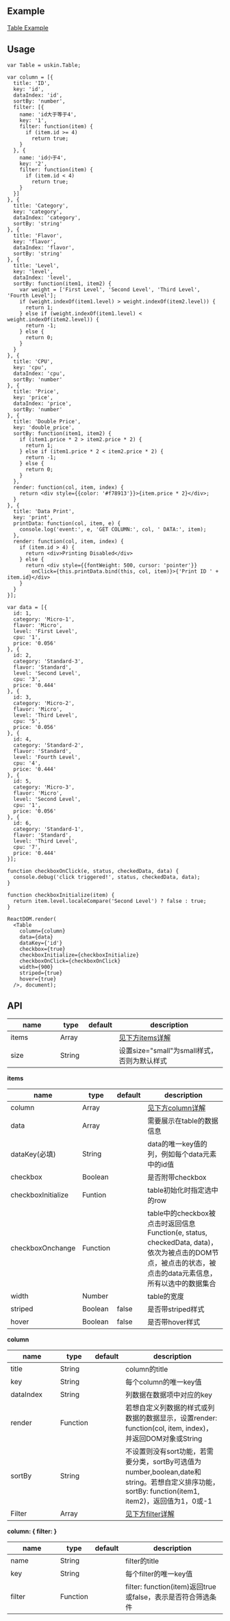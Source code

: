 ## Example
<a href="./table.html" target="_blank">Table Example</a>

## Usage
```
var Table = uskin.Table;

var column = [{
  title: 'ID',
  key: 'id',
  dataIndex: 'id',
  sortBy: 'number',
  filter: [{
    name: 'id大于等于4',
    key: '1',
    filter: function(item) {
      if (item.id >= 4)
        return true;
    }
  }, {
    name: 'id小于4',
    key: '2',
    filter: function(item) {
      if (item.id < 4)
        return true;
    }
  }]
}, {
  title: 'Category',
  key: 'category',
  dataIndex: 'category',
  sortBy: 'string'
}, {
  title: 'Flavor',
  key: 'flavor',
  dataIndex: 'flavor',
  sortBy: 'string'
}, {
  title: 'Level',
  key: 'level',
  dataIndex: 'level',
  sortBy: function(item1, item2) {
    var weight = ['First Level', 'Second Level', 'Third Level', 'Fourth Level'];
    if (weight.indexOf(item1.level) > weight.indexOf(item2.level)) {
      return 1;
    } else if (weight.indexOf(item1.level) < weight.indexOf(item2.level)) {
      return -1;
    } else {
      return 0;
    }
  }
}, {
  title: 'CPU',
  key: 'cpu',
  dataIndex: 'cpu',
  sortBy: 'number'
}, {
  title: 'Price',
  key: 'price',
  dataIndex: 'price',
  sortBy: 'number'
}, {
  title: 'Double Price',
  key: 'double_price',
  sortBy: function(item1, item2) {
    if (item1.price * 2 > item2.price * 2) {
      return 1;
    } else if (item1.price * 2 < item2.price * 2) {
      return -1;
    } else {
      return 0;
    }
  },
  render: function(col, item, index) {
    return <div style={{color: '#f78913'}}>{item.price * 2}</div>;
  }
}, {
  title: 'Data Print',
  key: 'print',
  printData: function(col, item, e) {
    console.log('event:', e, 'GET COLUMN:', col, ' DATA:', item);
  },
  render: function(col, item, index) {
    if (item.id > 4) {
      return <div>Printing Disabled</div>
    } else {
      return <div style={{fontWeight: 500, cursor: 'pointer'}} 
        onClick={this.printData.bind(this, col, item)}>{'Print ID ' + item.id}</div>
    }
  }
}];

var data = [{
  id: 1,
  category: 'Micro-1',
  flavor: 'Micro',
  level: 'First Level',
  cpu: '1',
  price: '0.056'
}, {
  id: 2,
  category: 'Standard-3',
  flavor: 'Standard',
  level: 'Second Level',
  cpu: '3',
  price: '0.444'
}, {
  id: 3,
  category: 'Micro-2',
  flavor: 'Micro',
  level: 'Third Level',
  cpu: '5',
  price: '0.056'
}, {
  id: 4,
  category: 'Standard-2',
  flavor: 'Standard',
  level: 'Fourth Level',
  cpu: '4',
  price: '0.444'
}, {
  id: 5,
  category: 'Micro-3',
  flavor: 'Micro',
  level: 'Second Level',
  cpu: '1',
  price: '0.056'
}, {
  id: 6,
  category: 'Standard-1',
  flavor: 'Standard',
  level: 'Third Level',
  cpu: '7',
  price: '0.444'
}];

function checkboxOnClick(e, status, checkedData, data) {
  console.debug('click triggered!', status, checkedData, data);
}

function checkboxInitialize(item) {
  return item.level.localeCompare('Second Level') ? false : true;
}

ReactDOM.render(
  <Table 
    column={column}
    data={data}
    dataKey={'id'} 
    checkbox={true}
    checkboxInitialize={checkboxInitialize}
    checkboxOnClick={checkboxOnClick}
    width={900}
    striped={true}
    hover={true}
  />, document);
```

## API
<table>
  <thead>
    <tr>
      <th style="width: 100px;">name</th>
      <th style="width: 50px;">type</th>
      <th style="width: 50px;">default</th>
      <th>description</th>
    </tr>
  </thead>
  <tbody>
    <tr>
      <td>items</td>
      <td>Array</td>
      <td></td>
      <td><a href="#items">见下方items详解</a></td>
    </tr>
    <tr>
      <td>size</td>
      <td>String</td>
      <td></td>
      <td>设置size="small"为small样式，否则为默认样式</td>
    </tr>
  </tbody>
</table>

**items**
<table id="items">
  <thead>
    <tr>
      <th style="width: 100px;">name</th>
      <th style="width: 50px;">type</th>
      <th style="width: 50px;">default</th>
      <th>description</th>
    </tr>
  </thead>
  <tbody>
    <tr>
      <td>column</td>
      <td>Array</td>
      <td></td>
      <td><a href="#column">见下方column详解</a></td>
    </tr>
    <tr>
      <td>data</td>
      <td>Array</td>
      <td></td>
      <td>需要展示在table的数据信息</td>
    </tr>
    <tr>
      <td>dataKey(必填)</td>
      <td>String</td>
      <td></td>
      <td>data的唯一key值的列，例如每个data元素中的id值</td>
    </tr>
    <tr>
      <td>checkbox</td>
      <td>Boolean</td>
      <td></td>
      <td>是否附带checkbox</td>
    </tr>
    <tr>
      <td>checkboxInitialize</td>
      <td>Funtion</td>
      <td></td>
      <td>table初始化时指定选中的row</td>
    </tr>
    <tr>
      <td>checkboxOnchange</td>
      <td>Function</td>
      <td></td>
      <td>table中的checkbox被点击时返回信息Function(e, status, checkedData, data)，依次为被点击的DOM节点，被点击的状态，被点击的data元素信息，所有以选中的数据集合</td>
    </tr>
    <tr>
      <td>width</td>
      <td>Number</td>
      <td></td>
      <td>table的宽度</td>
    </tr>
    <tr>
      <td>striped</td>
      <td>Boolean</td>
      <td>false</td>
      <td>是否带striped样式</td>
    </tr>
    <tr>
      <td>hover</td>
      <td>Boolean</td>
      <td>false</td>
      <td>是否带hover样式</td>
    </tr>
  </tbody>
</table>

**column**
<table id="column">
  <thead>
    <tr>
      <th style="width: 100px;">name</th>
      <th style="width: 50px;">type</th>
      <th style="width: 50px;">default</th>
      <th>description</th>
    </tr>
  </thead>
  <tbody>
    <tr>
      <td>title</td>
      <td>String</td>
      <td></td>
      <td>column的title</td>
    </tr>
    <tr>
      <td>key</td>
      <td>String</td>
      <td></td>
      <td>每个column的唯一key值</td>
    </tr>
    <tr>
      <td>dataIndex</td>
      <td>String</td>
      <td></td>
      <td>列数据在数据项中对应的key</td>
    </tr>
    <tr>
      <td>render</td>
      <td>Function</td>
      <td></td>
      <td>若想自定义列数据的样式或列数据的数据显示，设置render: function(col, item, index)，并返回DOM对象或String</td>
    </tr>
    <tr>
      <td>sortBy</td>
      <td>String</td>
      <td></td>
      <td>不设置则没有sort功能，若需要分类，sortBy可选值为number,boolean,date和string。若想自定义排序功能，sortBy: function(item1, item2)，返回值为1，0或-1</td>
    </tr>
    <tr>
      <td>Filter</td>
      <td>Array</td>
      <td></td>
      <td><a href="#filter">见下方filter详解</a></td>
    </tr>
  </tbody>
</table>

**column: { filter: }**
<table id="filter">
  <thead>
    <tr>
      <th style="width: 100px;">name</th>
      <th style="width: 50px;">type</th>
      <th style="width: 50px;">default</th>
      <th>description</th>
    </tr>
  </thead>
  <tbody>
    <tr>
      <td>name</td>
      <td>String</td>
      <td></td>
      <td>filter的title</td>
    </tr>
    <tr>
      <td>key</td>
      <td>String</td>
      <td></td>
      <td>每个filter的唯一key值</td>
    </tr>
    <tr>
      <td>filter</td>
      <td>Function</td>
      <td></td>
      <td>filter: function(item)返回true或false，表示是否符合筛选条件</td>
    </tr>
  </tbody>
</table>
